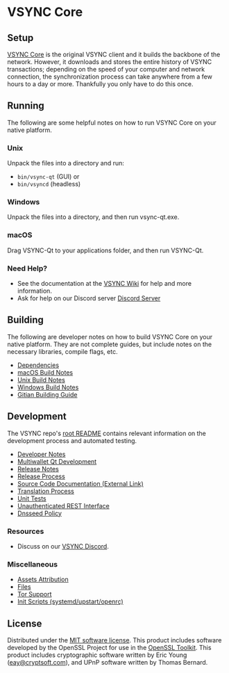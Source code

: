 VSYNC Core
=============

Setup
---------------------
[VSYNC Core](http://vsync.io/wallet) is the original VSYNC client and it builds the backbone of the network. However, it downloads and stores the entire history of VSYNC transactions; depending on the speed of your computer and network connection, the synchronization process can take anywhere from a few hours to a day or more. Thankfully you only have to do this once.

Running
---------------------
The following are some helpful notes on how to run VSYNC Core on your native platform.

### Unix

Unpack the files into a directory and run:

- `bin/vsync-qt` (GUI) or
- `bin/vsyncd` (headless)

### Windows

Unpack the files into a directory, and then run vsync-qt.exe.

### macOS

Drag VSYNC-Qt to your applications folder, and then run VSYNC-Qt.

### Need Help?

* See the documentation at the [VSYNC Wiki](https://github.com/VsyncCrypto/VSX/wiki)
for help and more information.
* Ask for help on our Discord server [Discord Server](https://discord.gg/Arqhyqg)

Building
---------------------
The following are developer notes on how to build VSYNC Core on your native platform. They are not complete guides, but include notes on the necessary libraries, compile flags, etc.

- [Dependencies](dependencies.md)
- [macOS Build Notes](build-osx.md)
- [Unix Build Notes](build-unix.md)
- [Windows Build Notes](build-windows.md)
- [Gitian Building Guide](gitian-building.md)

Development
---------------------
The VSYNC repo's [root README](/README.md) contains relevant information on the development process and automated testing.

- [Developer Notes](developer-notes.md)
- [Multiwallet Qt Development](multiwallet-qt.md)
- [Release Notes](release-notes.md)
- [Release Process](release-process.md)
- [Source Code Documentation (External Link)](https://www.fuzzbawls.pw/vsync/doxygen/)
- [Translation Process](translation_process.md)
- [Unit Tests](unit-tests.md)
- [Unauthenticated REST Interface](REST-interface.md)
- [Dnsseed Policy](dnsseed-policy.md)

### Resources
* Discuss on our [VSYNC Discord](https://discord.gg/Arqhyqg).

### Miscellaneous
- [Assets Attribution](assets-attribution.md)
- [Files](files.md)
- [Tor Support](tor.md)
- [Init Scripts (systemd/upstart/openrc)](init.md)

License
---------------------
Distributed under the [MIT software license](/COPYING).
This product includes software developed by the OpenSSL Project for use in the [OpenSSL Toolkit](https://www.openssl.org/). This product includes
cryptographic software written by Eric Young ([eay@cryptsoft.com](mailto:eay@cryptsoft.com)), and UPnP software written by Thomas Bernard.
